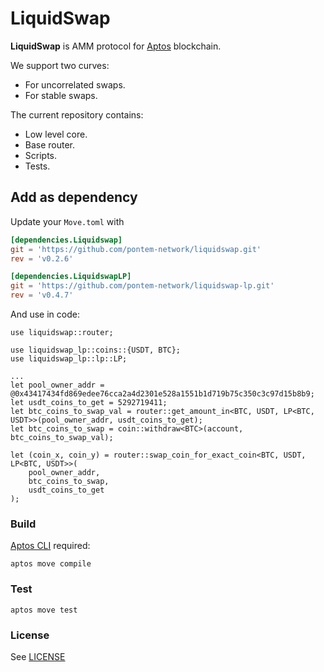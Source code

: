 # LiquidSwap

**LiquidSwap** is AMM protocol for [Aptos](https://www.aptos.com/) blockchain. 

We support two curves:

* For uncorrelated swaps.
* For stable swaps.

The current repository contains: 

* Low level core.
* Base router.
* Scripts.
* Tests.

## Add as dependency

Update your `Move.toml` with

```toml
[dependencies.Liquidswap]
git = 'https://github.com/pontem-network/liquidswap.git'
rev = 'v0.2.6'

[dependencies.LiquidswapLP]
git = 'https://github.com/pontem-network/liquidswap-lp.git'
rev = 'v0.4.7'
```

And use in code:

```move
use liquidswap::router;

use liquidswap_lp::coins::{USDT, BTC};
use liquidswap_lp::lp::LP;

...
let pool_owner_addr = @0x43417434fd869edee76cca2a4d2301e528a1551b1d719b75c350c3c97d15b8b9;
let usdt_coins_to_get = 5292719411;
let btc_coins_to_swap_val = router::get_amount_in<BTC, USDT, LP<BTC, USDT>>(pool_owner_addr, usdt_coins_to_get);
let btc_coins_to_swap = coin::withdraw<BTC>(account, btc_coins_to_swap_val);

let (coin_x, coin_y) = router::swap_coin_for_exact_coin<BTC, USDT, LP<BTC, USDT>>(
    pool_owner_addr,
    btc_coins_to_swap,
    usdt_coins_to_get
);
```


### Build

[Aptos CLI](https://github.com/aptos-labs/aptos-core/releases) required:

    aptos move compile

### Test

    aptos move test

### License

See [LICENSE](LICENSE)

